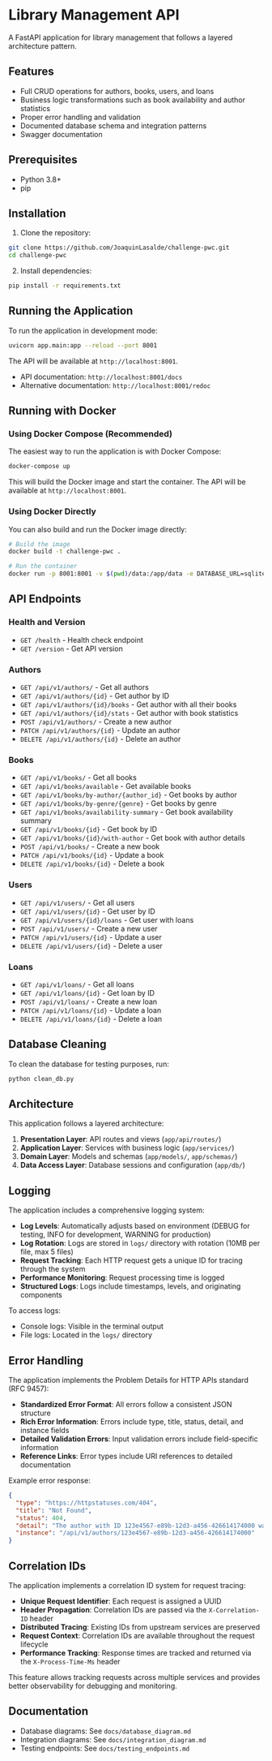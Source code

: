 # Library Management API

A FastAPI application for library management that follows a layered architecture pattern.

## Features

- Full CRUD operations for authors, books, users, and loans
- Business logic transformations such as book availability and author statistics
- Proper error handling and validation
- Documented database schema and integration patterns
- Swagger documentation

## Prerequisites

- Python 3.8+
- pip

## Installation

1. Clone the repository:
```bash
git clone https://github.com/JoaquinLasalde/challenge-pwc.git
cd challenge-pwc
```

2. Install dependencies:
```bash
pip install -r requirements.txt
```

## Running the Application

To run the application in development mode:

```bash
uvicorn app.main:app --reload --port 8001
```

The API will be available at `http://localhost:8001`.

- API documentation: `http://localhost:8001/docs`
- Alternative documentation: `http://localhost:8001/redoc`

## Running with Docker

### Using Docker Compose (Recommended)

The easiest way to run the application is with Docker Compose:

```bash
docker-compose up
```

This will build the Docker image and start the container. The API will be available at `http://localhost:8001`.

### Using Docker Directly

You can also build and run the Docker image directly:

```bash
# Build the image
docker build -t challenge-pwc .

# Run the container
docker run -p 8001:8001 -v $(pwd)/data:/app/data -e DATABASE_URL=sqlite:///data/library.db -e ENVIRONMENT=production challenge-pwc
```

## API Endpoints

### Health and Version
- `GET /health` - Health check endpoint
- `GET /version` - Get API version

### Authors
- `GET /api/v1/authors/` - Get all authors
- `GET /api/v1/authors/{id}` - Get author by ID
- `GET /api/v1/authors/{id}/books` - Get author with all their books
- `GET /api/v1/authors/{id}/stats` - Get author with book statistics
- `POST /api/v1/authors/` - Create a new author
- `PATCH /api/v1/authors/{id}` - Update an author
- `DELETE /api/v1/authors/{id}` - Delete an author

### Books
- `GET /api/v1/books/` - Get all books
- `GET /api/v1/books/available` - Get available books
- `GET /api/v1/books/by-author/{author_id}` - Get books by author
- `GET /api/v1/books/by-genre/{genre}` - Get books by genre
- `GET /api/v1/books/availability-summary` - Get book availability summary
- `GET /api/v1/books/{id}` - Get book by ID
- `GET /api/v1/books/{id}/with-author` - Get book with author details
- `POST /api/v1/books/` - Create a new book
- `PATCH /api/v1/books/{id}` - Update a book
- `DELETE /api/v1/books/{id}` - Delete a book

### Users
- `GET /api/v1/users/` - Get all users
- `GET /api/v1/users/{id}` - Get user by ID
- `GET /api/v1/users/{id}/loans` - Get user with loans
- `POST /api/v1/users/` - Create a new user
- `PATCH /api/v1/users/{id}` - Update a user
- `DELETE /api/v1/users/{id}` - Delete a user

### Loans
- `GET /api/v1/loans/` - Get all loans
- `GET /api/v1/loans/{id}` - Get loan by ID
- `POST /api/v1/loans/` - Create a new loan
- `PATCH /api/v1/loans/{id}` - Update a loan
- `DELETE /api/v1/loans/{id}` - Delete a loan

## Database Cleaning

To clean the database for testing purposes, run:

```bash
python clean_db.py
```

## Architecture

This application follows a layered architecture:

1. **Presentation Layer**: API routes and views (`app/api/routes/`)
2. **Application Layer**: Services with business logic (`app/services/`)
3. **Domain Layer**: Models and schemas (`app/models/`, `app/schemas/`)
4. **Data Access Layer**: Database sessions and configuration (`app/db/`)

## Logging

The application includes a comprehensive logging system:

- **Log Levels**: Automatically adjusts based on environment (DEBUG for testing, INFO for development, WARNING for production)
- **Log Rotation**: Logs are stored in `logs/` directory with rotation (10MB per file, max 5 files)
- **Request Tracking**: Each HTTP request gets a unique ID for tracing through the system
- **Performance Monitoring**: Request processing time is logged
- **Structured Logs**: Logs include timestamps, levels, and originating components

To access logs:

- Console logs: Visible in the terminal output
- File logs: Located in the `logs/` directory

## Error Handling

The application implements the Problem Details for HTTP APIs standard (RFC 9457):

- **Standardized Error Format**: All errors follow a consistent JSON structure
- **Rich Error Information**: Errors include type, title, status, detail, and instance fields
- **Detailed Validation Errors**: Input validation errors include field-specific information
- **Reference Links**: Error types include URI references to detailed documentation

Example error response:

```json
{
  "type": "https://httpstatuses.com/404",
  "title": "Not Found",
  "status": 404,
  "detail": "The author with ID 123e4567-e89b-12d3-a456-426614174000 was not found",
  "instance": "/api/v1/authors/123e4567-e89b-12d3-a456-426614174000"
}
```

## Correlation IDs

The application implements a correlation ID system for request tracing:

- **Unique Request Identifier**: Each request is assigned a UUID
- **Header Propagation**: Correlation IDs are passed via the `X-Correlation-ID` header
- **Distributed Tracing**: Existing IDs from upstream services are preserved
- **Request Context**: Correlation IDs are available throughout the request lifecycle
- **Performance Tracking**: Response times are tracked and returned via the `X-Process-Time-Ms` header

This feature allows tracking requests across multiple services and provides better observability for debugging and monitoring.

## Documentation

- Database diagrams: See `docs/database_diagram.md`
- Integration diagrams: See `docs/integration_diagram.md`
- Testing endpoints: See `docs/testing_endpoints.md`